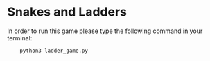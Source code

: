 # Snakes and Ladders

In order to run this game please type the following command in your terminal:

```
    python3 ladder_game.py
```
